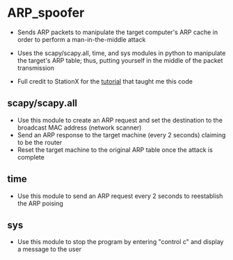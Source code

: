 # ARP_spoofer
- Sends ARP packets to manipulate the target computer's ARP cache in order to perform a man-in-the-middle attack

- Uses the scapy/scapy.all, time, and sys modules in python to manipulate the target's ARP table; thus, putting yourself in the middle of the packet transmission 

- Full credit to StationX for the [tutorial](https://courses.stationx.net/p/the-complete-python-for-hacking-and-cyber-security-bundle) that taught me this code 

## scapy/scapy.all
- Use this module to create an ARP request and set the destination to the broadcast MAC address (network scanner) 
- Send an ARP response to the target machine (every 2 seconds) claiming to be the router 
- Reset the target machine to the original ARP table once the attack is complete 

## time
- Use this module to send an ARP request every 2 seconds to reestablish the ARP poising 

## sys
- Use this module to stop the program by entering "control c" and display a message to the user

